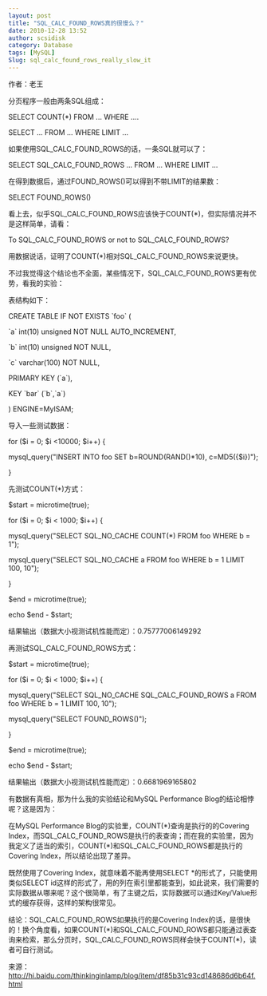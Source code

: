 ```yaml
---
layout: post
title: "SQL_CALC_FOUND_ROWS真的很慢么？"
date: 2010-12-28 13:52
author: scsidisk
category: Database
tags: [MySQL]
Slug: sql_calc_found_rows_really_slow_it
---
```


作者：老王

分页程序一般由两条SQL组成：

SELECT COUNT(\*) FROM ... WHERE ....

SELECT ... FROM ... WHERE LIMIT ...

如果使用SQL\_CALC\_FOUND\_ROWS的话，一条SQL就可以了：

SELECT SQL\_CALC\_FOUND\_ROWS ... FROM ... WHERE LIMIT ...

在得到数据后，通过FOUND\_ROWS()可以得到不带LIMIT的结果数：

SELECT FOUND\_ROWS()

看上去，似乎SQL\_CALC\_FOUND\_ROWS应该快于COUNT(\*)，但实际情况并不是这样简单，请看：

To SQL\_CALC\_FOUND\_ROWS or not to SQL\_CALC\_FOUND\_ROWS?

用数据说话，证明了COUNT(\*)相对SQL\_CALC\_FOUND\_ROWS来说更快。

不过我觉得这个结论也不全面，某些情况下，SQL\_CALC\_FOUND\_ROWS更有优势，看我的实验：

表结构如下：

CREATE TABLE IF NOT EXISTS \`foo\` (

\`a\` int(10) unsigned NOT NULL AUTO\_INCREMENT,

\`b\` int(10) unsigned NOT NULL,

\`c\` varchar(100) NOT NULL,

PRIMARY KEY (\`a\`),

KEY \`bar\` (\`b\`,\`a\`)

) ENGINE=MyISAM;

导入一些测试数据：

for (\$i = 0; \$i \<10000; \$i++) {

mysql\_query("INSERT INTO foo SET b=ROUND(RAND()\*10), c=MD5({\$i})");

}

先测试COUNT(\*)方式：

\$start = microtime(true);

for (\$i = 0; \$i \< 1000; \$i++) {

mysql\_query("SELECT SQL\_NO\_CACHE COUNT(\*) FROM foo WHERE b = 1");

mysql\_query("SELECT SQL\_NO\_CACHE a FROM foo WHERE b = 1 LIMIT 100,
10");

}

\$end = microtime(true);

echo \$end - \$start;

结果输出（数据大小视测试机性能而定）：0.75777006149292

再测试SQL\_CALC\_FOUND\_ROWS方式：

\$start = microtime(true);

for (\$i = 0; \$i \< 1000; \$i++) {

mysql\_query("SELECT SQL\_NO\_CACHE SQL\_CALC\_FOUND\_ROWS a FROM foo
WHERE b = 1 LIMIT 100, 10");

mysql\_query("SELECT FOUND\_ROWS()");

}

\$end = microtime(true);

echo \$end - \$start;

结果输出（数据大小视测试机性能而定）：0.6681969165802

有数据有真相，那为什么我的实验结论和MySQL Performance
Blog的结论相悖呢？这是因为：

在MySQL Performance Blog的实验里，COUNT(\*)查询是执行的的Covering
Index，而SQL\_CALC\_FOUND\_ROWS是执行的表查询；而在我的实验里，因为我定义了适当的索引，COUNT(\*)和SQL\_CALC\_FOUND\_ROWS都是执行的Covering
Index，所以结论出现了差异。

既然使用了Covering Index，就意味着不能再使用SELECT
\*的形式了，只能使用类似SELECT
id这样的形式了，用的列在索引里都能查到，如此说来，我们需要的实际数据从哪来呢？这个很简单，有了主键之后，实际数据可以通过Key/Value形式的缓存获得，这样的架构很常见。

结论：SQL\_CALC\_FOUND\_ROWS如果执行的是Covering
Index的话，是很快的！换个角度看，如果COUNT(\*)和SQL\_CALC\_FOUND\_ROWS都只能通过表查询来检索，那么分页时，SQL\_CALC\_FOUND\_ROWS同样会快于COUNT(\*)，读者可自行测试。

来源：http://hi.baidu.com/thinkinginlamp/blog/item/df85b31c93cd148686d6b64f.html
